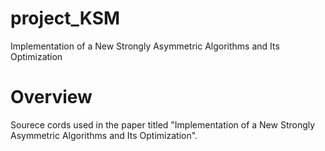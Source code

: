 # project_KSM
Implementation of a New Strongly Asymmetric Algorithms and Its Optimization

# Overview

Sourece cords used in the paper titled "Implementation of a New Strongly Asymmetric Algorithms and Its Optimization".
